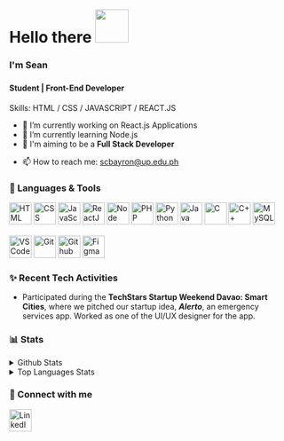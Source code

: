 



# Hello there   <img src="https://c.tenor.com/3zYTjSu1N9AAAAAi/kenobi-pog.gif" height="60px"> <br> 
<h3>I'm Sean<h3>

#### Student | Front-End Developer


Skills: HTML / CSS / JAVASCRIPT / REACT.JS 

- 🔭 I’m currently working on React.js Applications
- 🌱 I’m currently learning Node.js 
- 🎯 I'm aiming to be a <b>Full Stack Developer</b>
<!-- - 🏆 <a href="#" target="_blank">Certificates</a> -->
<!-- - 📃 <a href="#" target="_blank">My Resume</a> -->
- 📫 How to reach me: scbayron@up.edu.ph

### 🧰 Languages & Tools

<p align="left">

<img width="40px" title="HTML" src="https://img.icons8.com/color/2x/html-5.png" />
<img width="40px" title="CSS" src="https://img.icons8.com/color/2x/css3.png" />
<img  width="40px" title="JavaScript ES6" src="https://img.icons8.com/color/2x/javascript.png" />
<img  width="40px" title="ReactJS" src="https://img.icons8.com/color/2x/react-native.png" />
<!-- <img  width="40px" title="VueJS" src="https://img.icons8.com/color/96/000000/vue-js.png" /> -->
<!-- <img  width="40px" title="NuxtJS" src="https://i.redd.it/2ssi8ft315b71.png" /> -->
<img  width="40px" title="Node" src="https://img.icons8.com/color/2x/nodejs.png" />
<img  width="40px" title="PHP" src="https://img.icons8.com/dusk/344/php-logo.png" />
<!-- <img  width="40px" title="Laravel" src="https://upload.wikimedia.org/wikipedia/commons/thumb/9/9a/Laravel.svg/1969px-Laravel.svg.png" /> -->
<!-- <img  width="40px" title="PWA" src="https://angular.io/generated/images/marketing/concept-icons/pwa.png" /> -->
<img width="40px" title="Python" src="https://img.icons8.com/color/2x/python.png" />
<!-- <img width="40px" title="Numpy" src="https://img.icons8.com/color/2x/numpy.png" /> -->
<!-- <img  width="30px" title="Django" src="https://hackr.io/tutorials/django/logo-django.svg?ver=1610114943"/> -->
<img width="40px" title="Java" src="https://img.icons8.com/color/344/java-coffee-cup-logo--v2.png" />
<img width="40px" title="C" src="https://img.icons8.com/color/2x/c-programming.png" />
<img width="40px" title="C++" src="https://img.icons8.com/color/344/c-plus-plus-logo.png" />
<img width="40px" title="MySQL" src="https://cdn.jsdelivr.net/gh/devicons/devicon/icons/mysql/mysql-original.svg" />
<!-- <img width="40px" title="C#" src="https://img.icons8.com/color/2x/c-sharp-logo-2.png" /> -->

<br>
<br>

<img width="40px" title="VSCode" src="https://img.icons8.com/fluent/2x/visual-studio-code-2019.png" />
<!-- <img width="40px" title="Unity" src="https://i.redd.it/tu3gt6ysfxq71.png"/> -->
<img width="40px" title="Git" src="https://img.icons8.com/color/2x/git.png" />
<img width="40px" title="Github" src="https://img.icons8.com/fluent/2x/github.png" />
<!-- <img  width="40px" title="Heroku" src="https://img.icons8.com/color/344/heroku.png" /> -->
<!-- <img  width="40px" title="AWS" src="https://img.icons8.com/color/344/amazon-web-services.png" /> -->
<img  width="40px" title="Figma" src="https://cdn.sanity.io/images/599r6htc/localized/46a76c802176eb17b04e12108de7e7e0f3736dc6-1024x1024.png?w=670&h=670&q=75&fit=max&auto=format" />
<p/>


### ✨ Recent Tech Activities

- Participated during the <b>TechStars Startup Weekend Davao: Smart Cities</b>, where we pitched our startup idea, <b><i>Alerto</i></b>, an emergency services app. Worked as one of the UI/UX designer for the app.



###  📊 Stats

<details>
  <summary>Github Stats</summary>
  <br>
  
  ![Sean's GitHub stats](https://github-readme-stats.vercel.app/api?username=seangaaab&theme=tokyonight)
  
</details>

<details>
  <summary>Top Languages Stats</summary>
  <br>
  
  ![Sean's GitHub stats](https://github-readme-stats.vercel.app/api/top-langs/?username=seangaaab&theme=tokyonight)

</details>

### 🔗 Connect with me

[<img align="left" width="40px" title="LinkedIn" src="https://img.icons8.com/fluent/344/linkedin.png" />][linkedin]
<!-- [<img align="left" width="40px" title="Skype" src="https://img.icons8.com/fluent/344/skype.png" />][skype] -->

[linkedin]: https://www.linkedin.com/in/seangaaab/
<!-- [skype]: # -->